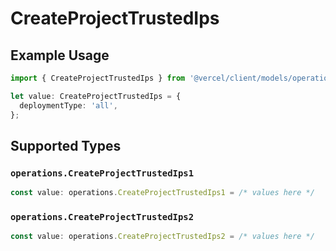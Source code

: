 # CreateProjectTrustedIps

## Example Usage

```typescript
import { CreateProjectTrustedIps } from '@vercel/client/models/operations';

let value: CreateProjectTrustedIps = {
  deploymentType: 'all',
};
```

## Supported Types

### `operations.CreateProjectTrustedIps1`

```typescript
const value: operations.CreateProjectTrustedIps1 = /* values here */
```

### `operations.CreateProjectTrustedIps2`

```typescript
const value: operations.CreateProjectTrustedIps2 = /* values here */
```
